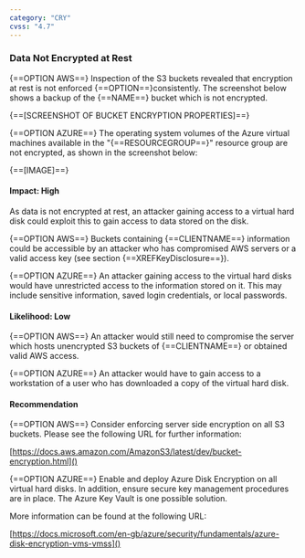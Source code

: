 ```yaml
---
category: "CRY"
cvss: "4.7"
---
```

### Data Not Encrypted at Rest
{==OPTION AWS==} Inspection of the S3 buckets revealed that encryption at rest is not enforced {==OPTION==}consistently. The screenshot below shows a backup of the {==NAME==} bucket which is not encrypted.

{==[SCREENSHOT OF BUCKET ENCRYPTION PROPERTIES]==}

{==OPTION AZURE==} The operating system volumes of the Azure virtual machines available in the "{==RESOURCEGROUP==}" resource group are not encrypted, as shown in the screenshot below:

{==[IMAGE]==}
#### Impact: High
As data is not encrypted at rest, an attacker gaining access to a virtual hard disk could exploit this to gain access to data stored on the disk.

{==OPTION AWS==} Buckets containing {==CLIENTNAME==} information could be accessible by an attacker who has compromised AWS servers or a valid access key (see section {==XREFKeyDisclosure==}).

{==OPTION AZURE==} An attacker gaining access to the virtual hard disks would have unrestricted access to the information stored on it. This may include sensitive information, saved login credentials, or local passwords.
#### Likelihood: Low
{==OPTION AWS==} An attacker would still need to compromise the server which hosts unencrypted S3 buckets of {==CLIENTNAME==} or obtained valid AWS access.

{==OPTION AZURE==} An attacker would have to gain access to a workstation of a user who has downloaded a copy of the virtual hard disk.
#### Recommendation
{==OPTION AWS==} Consider enforcing server side encryption on all S3 buckets. Please see the following URL for further information:

[https://docs.aws.amazon.com/AmazonS3/latest/dev/bucket-encryption.html]()

{==OPTION AZURE==} Enable and deploy Azure Disk Encryption on all virtual hard disks. In addition, ensure secure key management procedures are in place. The Azure Key Vault is one possible solution.

More information can be found at the following URL:

[https://docs.microsoft.com/en-gb/azure/security/fundamentals/azure-disk-encryption-vms-vmss]()
